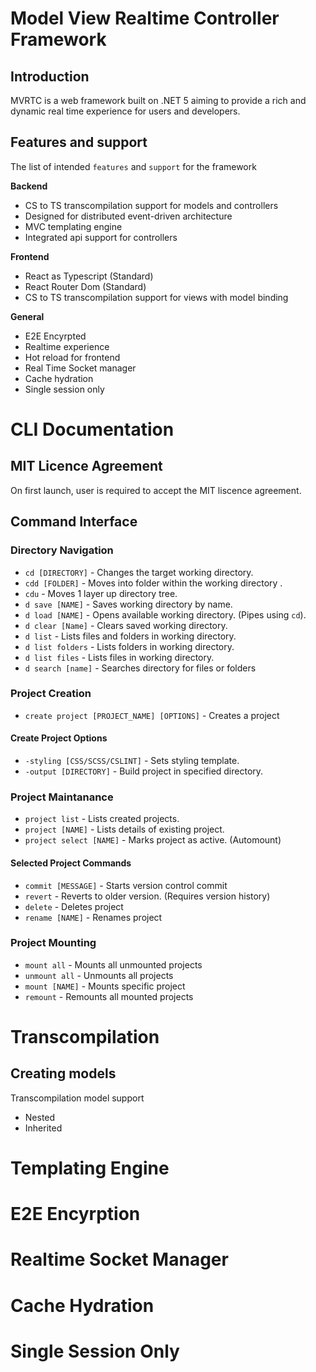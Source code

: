 # Model View Realtime Controller Framework
## Introduction 
MVRTC is a web framework built on .NET 5 aiming to provide a rich and dynamic real time experience for users and developers. 

## Features and support
The list of intended `features` and `support` for the framework

**Backend**
- CS to TS transcompilation support for models and controllers
- Designed for distributed event-driven architecture
- MVC templating engine
- Integrated api support for controllers

**Frontend**
- React as Typescript (Standard)
- React Router Dom (Standard)
- CS to TS transcompilation support for views with model binding

**General**
- E2E Encyrpted 
- Realtime experience
- Hot reload for frontend
- Real Time Socket manager
- Cache hydration 
- Single session only

# CLI Documentation
## MIT Licence Agreement
On first launch, user is required to accept the MIT liscence agreement.
## Command Interface 
### Directory Navigation 
- `cd [DIRECTORY]` - Changes the target working directory.
- `cdd [FOLDER]` - Moves into folder within the working directory .
- `cdu` - Moves 1 layer up directory tree.
- `d save [NAME]` - Saves working directory by name.
- `d load [NAME]` - Opens available working directory. (Pipes using `cd`).
- `d clear [Name]` - Clears saved working directory.
- `d list` - Lists files and folders in working directory.
- `d list folders` - Lists folders in working directory.
- `d list files` - Lists files in working directory.
- `d search [name]` - Searches directory for files or folders 

### Project Creation 
- `create project [PROJECT_NAME] [OPTIONS]` - Creates a project 
#### Create Project Options 
- `-styling [CSS/SCSS/CSLINT]` - Sets styling template.
- `-output [DIRECTORY]` - Build project in specified directory.
### Project Maintanance
- `project list` - Lists created projects.
- `project [NAME]` - Lists details of existing project.
- `project select [NAME]` - Marks project as active. (Automount)
#### Selected Project Commands
- `commit [MESSAGE]` - Starts version control commit
- `revert` - Reverts to older version. (Requires version history) 
- `delete` - Deletes project
- `rename [NAME]` - Renames project

### Project Mounting
- `mount all` - Mounts all unmounted projects
- `unmount all` - Unmounts all projects
- `mount [NAME]` - Mounts specific project
- `remount` - Remounts all mounted projects

# Transcompilation 
## Creating models
Transcompilation model support 
- Nested
- Inherited 

# Templating Engine

# E2E Encyrption 

# Realtime Socket Manager

# Cache Hydration 

# Single Session Only 


